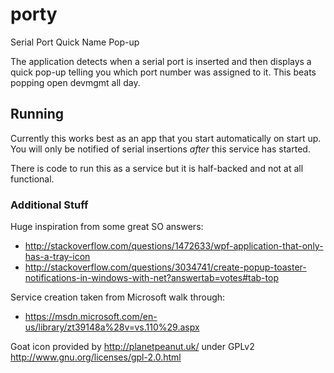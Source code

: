 # porty
Serial Port Quick Name Pop-up

The application detects when a serial port is inserted and then displays a quick pop-up telling you which port number was assigned to it. This beats popping open devmgmt all day.


## Running

Currently this works best as an app that you start automatically on start up. You will only be notified of serial insertions *after* this service has started.


There is code to run this as a service but it is half-backed and not at all functional.


### Additional Stuff
Huge inspiration from some great SO answers:

 - http://stackoverflow.com/questions/1472633/wpf-application-that-only-has-a-tray-icon
 - http://stackoverflow.com/questions/3034741/create-popup-toaster-notifications-in-windows-with-net?answertab=votes#tab-top
 
 Service creation taken from Microsoft walk through:
 - https://msdn.microsoft.com/en-us/library/zt39148a%28v=vs.110%29.aspx


Goat icon provided by http://planetpeanut.uk/ under GPLv2 http://www.gnu.org/licenses/gpl-2.0.html
